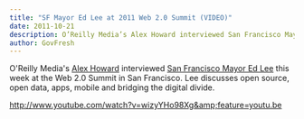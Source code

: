 ```yaml
---
title: "SF Mayor Ed Lee at 2011 Web 2.0 Summit (VIDEO)"
date: 2011-10-21
description: O’Reilly Media’s Alex Howard interviewed San Francisco Mayor Ed Lee this week at the Web 2.0 Summit in San Francisco. Lee discusses open source, open data, apps, mobile and bridging the digital divide.
author: GovFresh
---
```


O'Reilly Media's <a href="http://twitter.com/digiphile">Alex Howard</a> interviewed <a href="http://www.youtube.com/watch?v=wizyYHo98Xg&amp;feature=youtu.be">San Francisco Mayor Ed Lee</a> this week at the Web 2.0 Summit in San Francisco. Lee discusses open source, open data, apps, mobile and bridging the digital divide.

http://www.youtube.com/watch?v=wizyYHo98Xg&amp;feature=youtu.be
